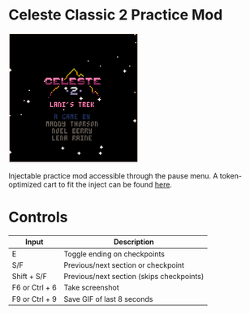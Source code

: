 # Celeste Classic 2 Practice Mod

<img src="https://github.com/CelesteClassic/Celeste2PracMod/blob/main/preview.gif?raw=true">

Injectable practice mod accessible through the pause menu. A token-optimized cart to fit the inject can be found [here](https://github.com/CelesteClassic/smalleste).

# Controls

| Input | Description |
| ----- | ----------- |
| E | Toggle ending on checkpoints |
| S/F | Previous/next section or checkpoint |
| Shift + S/F | Previous/next section (skips checkpoints) |
| F6 or Ctrl + 6 | Take screenshot |
| F9 or Ctrl + 9 | Save GIF of last 8 seconds |
